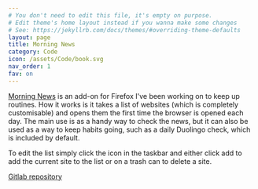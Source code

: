```yaml
---
# You don't need to edit this file, it's empty on purpose.
# Edit theme's home layout instead if you wanna make some changes
# See: https://jekyllrb.com/docs/themes/#overriding-theme-defaults
layout: page
title: Morning News
category: Code
icon: /assets/Code/book.svg
nav_order: 1
fav: on
---
```

[Morning News](https://addons.mozilla.org/addon/morning-news/) is an add-on for Firefox I've been working on to keep up routines. How it works is it takes a list of websites (which is completely customisable) and opens them the first time the browser is opened each day. The main use is as a handy way to check the news, but it can also be used as a way to keep habits going, such as a daily Duolingo check, which is included by default.

To edit the list simply click the icon in the taskbar and either click add to add the current site to the list or on a trash can to delete a site.

[Gitlab repository](https://gitlab.com/renovita/MorningNews)
